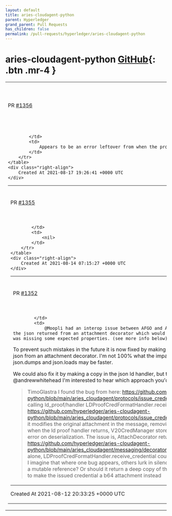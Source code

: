 ```yaml
---
layout: default
title: aries-cloudagent-python
parent: Hyperledger
grand_parent: Pull Requests
has_children: false
permalink: /pull-requests/hyperledger/aries-cloudagent-python
---
```


# aries-cloudagent-python <span class="fs-3 right-align">[GitHub](https://github.com/hyperledger/aries-cloudagent-python){: .btn .mr-4 }</span>


<div>
    <table>
        <tr>
            <td>
                PR <a href="https://github.com/hyperledger/aries-cloudagent-python/pull/1356" class=".btn">#1356</a>
            </td>
            <td>
                <b>
                    fix: problem report handler for connection specific problems
                </b>
            </td>
        </tr>
        <tr>
            <td>
                
            </td>
            <td>
                Appears to be an error leftover from when the problem report message definition was relocated.
            </td>
        </tr>
    </table>
    <div class="right-align">
        Created At 2021-08-17 19:26:41 +0000 UTC
    </div>
</div>

<div>
    <table>
        <tr>
            <td>
                PR <a href="https://github.com/hyperledger/aries-cloudagent-python/pull/1355" class=".btn">#1355</a>
            </td>
            <td>
                <b>
                    Added base subwallet name to cli
                </b>
            </td>
        </tr>
        <tr>
            <td>
                
            </td>
            <td>
                <nil>
            </td>
        </tr>
    </table>
    <div class="right-align">
        Created At 2021-08-14 07:15:27 +0000 UTC
    </div>
</div>

<div>
    <table>
        <tr>
            <td>
                PR <a href="https://github.com/hyperledger/aries-cloudagent-python/pull/1352" class=".btn">#1352</a>
            </td>
            <td>
                <b>
                    fix: deepcopy attach decorator data
                </b>
            </td>
        </tr>
        <tr>
            <td>
                
            </td>
            <td>
                @Moopli had an interop issue between AFGO and ACA-Py. It came down to ACA-Py modifying the json returned from an attachment decorator which would cause issues later on because the object was missing some expected properties. (see more info below)

To prevent such mistakes in the future it is now fixed by making a deep copy both when setting and retrieving json from an attachment decorator. I'm not 100% what the impact of this is on performance, and whether json.dumps and json.loads may be faster.

We could also fix it by making a copy in the json ld handler, but this won't fix the issue all together. @andrewwhitehead I'm interested to hear which approach you'd take.

> TimoGlastra I found the bug
from here:
https://github.com/hyperledger/aries-cloudagent-python/blob/main/aries_cloudagent/protocols/issue_credential/v2_0/manager.py#L571
we end up calling ld_proof/handler LDProofCredFormatHandler.receive_credential, and when it gets here:
https://github.com/hyperledger/aries-cloudagent-python/blob/main/aries_cloudagent/protocols/issue_credential/v2_0/formats/ld_proof/handler.py#L493
it modifies the original attachment in the message, removing the proof member from the credential. So when the ld proof handler returns, V20CredManager stores the damaged message, causing the later error on deserialization.
The issue is, AttachDecorator returns json attachments by reference: https://github.com/hyperledger/aries-cloudagent-python/blob/main/aries_cloudagent/messaging/decorators/attach_decorator.py#L560
To fix this issue alone, LDProofCredFormatHandler.receive_credential could simply build a shallow copy of cred_dict
but I imagine that where one bug appears, others lurk in silence - is AttachDecorator` supposed to provide a mutable reference? Or should it return a deep copy of the dict?
the workaround I'm doing right now is to make the issued credential a b64 attachment instead
            </td>
        </tr>
    </table>
    <div class="right-align">
        Created At 2021-08-12 20:33:25 +0000 UTC
    </div>
</div>

